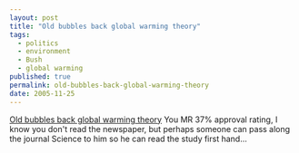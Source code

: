 ```yaml
---
layout: post
title: "Old bubbles back global warming theory"
tags:
  - politics
  - environment
  - Bush
  - global warming
published: true
permalink: old-bubbles-back-global-warming-theory
date: 2005-11-25
---
```


<a href="http://www.freep.com/apps/pbcs.dll/article?AID=/20051125/NEWS07/511250505/1009/NEWS07">Old bubbles back global warming theory</a>
You MR 37% approval rating, I know you don't read the newspaper, but perhaps someone can pass along the journal Science to him so he can read the study first hand...
